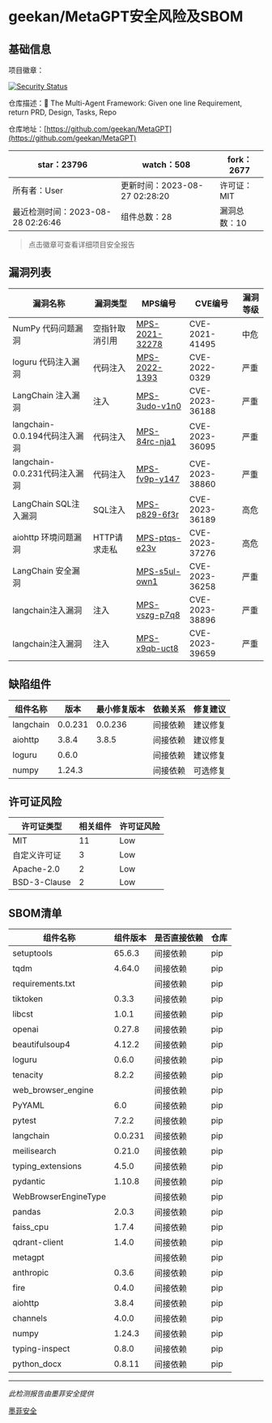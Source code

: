 # geekan/MetaGPT安全风险及SBOM

## 基础信息

项目徽章：

[![Security Status](https://www.murphysec.com/platform3/v31/badge/1695865317778874368.svg)](https://www.murphysec.com/console/report/1677245773728792576/1695865317778874368)

仓库描述：🌟 The Multi-Agent Framework: Given one line Requirement, return PRD, Design, Tasks, Repo

仓库地址：[https://github.com/geekan/MetaGPT](https://github.com/geekan/MetaGPT)

| star：23796 | watch：508 | fork：2677 |
| ----------- | -------------- | ------------ |
| 所有者：User | 更新时间：2023-08-27 02:28:20 | 许可证：MIT |
| 最近检测时间：2023-08-28 02:26:46 | 组件总数：28 | 漏洞总数：10 |

> 点击徽章可查看详细项目安全报告



## 漏洞列表

| 漏洞名称 | 漏洞类型 | MPS编号 | CVE编号 | 漏洞等级 |
| ------- | ------ | ------- | ------ | ----- |
|NumPy 代码问题漏洞|空指针取消引用|[MPS-2021-32278](https://www.oscs1024.com/hd/MPS-2021-32278)|CVE-2021-41495|中危|
|loguru 代码注入漏洞|代码注入|[MPS-2022-1393](https://www.oscs1024.com/hd/MPS-2022-1393)|CVE-2022-0329|严重|
|LangChain 注入漏洞|注入|[MPS-3udo-v1n0](https://www.oscs1024.com/hd/MPS-3udo-v1n0)|CVE-2023-36188|严重|
|langchain-0.0.194代码注入漏洞|代码注入|[MPS-84rc-nja1](https://www.oscs1024.com/hd/MPS-84rc-nja1)|CVE-2023-36095|严重|
|langchain-0.0.231代码注入漏洞|代码注入|[MPS-fv9p-y147](https://www.oscs1024.com/hd/MPS-fv9p-y147)|CVE-2023-38860|严重|
|LangChain SQL注入漏洞|SQL注入|[MPS-p829-6f3r](https://www.oscs1024.com/hd/MPS-p829-6f3r)|CVE-2023-36189|高危|
|aiohttp 环境问题漏洞|HTTP请求走私|[MPS-ptqs-e23v](https://www.oscs1024.com/hd/MPS-ptqs-e23v)|CVE-2023-37276|高危|
|LangChain 安全漏洞||[MPS-s5ul-own1](https://www.oscs1024.com/hd/MPS-s5ul-own1)|CVE-2023-36258|严重|
|langchain注入漏洞|注入|[MPS-vszg-p7q8](https://www.oscs1024.com/hd/MPS-vszg-p7q8)|CVE-2023-38896|严重|
|langchain注入漏洞|注入|[MPS-x9qb-uct8](https://www.oscs1024.com/hd/MPS-x9qb-uct8)|CVE-2023-39659|严重|




## 缺陷组件

| 组件名称 | 版本 | 最小修复版本 | 依赖关系 | 修复建议 |
| -------- | ---- | ------------ | -------- | -------- |
|langchain|0.0.231|0.0.236|间接依赖|建议修复|C:6|H:1|M:0|L:0|
|aiohttp|3.8.4|3.8.5|间接依赖|建议修复|C:0|H:1|M:0|L:0|
|loguru|0.6.0||间接依赖|建议修复|C:1|H:0|M:0|L:0|
|numpy|1.24.3||间接依赖|可选修复|C:0|H:0|M:1|L:0|




## 许可证风险

| 许可证类型 | 相关组件 | 许可证风险 |
| ---------- | -------- | ---------- |
|MIT|11|Low|
|自定义许可证|3|Low|
|Apache-2.0|2|Low|
|BSD-3-Clause|2|Low|




## SBOM清单

| 组件名称 | 组件版本 | 是否直接依赖 | 仓库 |
| -------- | -------- | ------------ | ---- |
|setuptools|65.6.3|间接依赖|pip|
|tqdm|4.64.0|间接依赖|pip|
|requirements.txt||间接依赖|pip|
|tiktoken|0.3.3|间接依赖|pip|
|libcst|1.0.1|间接依赖|pip|
|openai|0.27.8|间接依赖|pip|
|beautifulsoup4|4.12.2|间接依赖|pip|
|loguru|0.6.0|间接依赖|pip|
|tenacity|8.2.2|间接依赖|pip|
|web_browser_engine||间接依赖|pip|
|PyYAML|6.0|间接依赖|pip|
|pytest|7.2.2|间接依赖|pip|
|langchain|0.0.231|间接依赖|pip|
|meilisearch|0.21.0|间接依赖|pip|
|typing_extensions|4.5.0|间接依赖|pip|
|pydantic|1.10.8|间接依赖|pip|
|WebBrowserEngineType||间接依赖|pip|
|pandas|2.0.3|间接依赖|pip|
|faiss_cpu|1.7.4|间接依赖|pip|
|qdrant-client|1.4.0|间接依赖|pip|
|metagpt||间接依赖|pip|
|anthropic|0.3.6|间接依赖|pip|
|fire|0.4.0|间接依赖|pip|
|aiohttp|3.8.4|间接依赖|pip|
|channels|4.0.0|间接依赖|pip|
|numpy|1.24.3|间接依赖|pip|
|typing-inspect|0.8.0|间接依赖|pip|
|python_docx|0.8.11|间接依赖|pip|


------

*此检测报告由墨菲安全提供*

[墨菲安全](www.murphysec.com)
